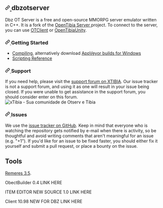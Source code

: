 <div class="Box-body px-5 pb-5">
<article class="markdown-body entry-content container-lg" itemprop="text">
<h1>
<a id="user-content-dbzotserver---" class="anchor" aria-hidden="true" href="#dbzotserver---">
<svg class="octicon octicon-link" viewBox="0 0 16 16" version="1.1" width="16" height="16" aria-hidden="true">
<path fill-rule="evenodd" d="M7.775 3.275a.75.75 0 001.06 1.06l1.25-1.25a2 2 0 112.83 2.83l-2.5 2.5a2 2 0 01-2.83 0 .75.75 0 00-1.06 1.06 3.5 3.5 0 004.95 0l2.5-2.5a3.5 3.5 0 00-4.95-4.95l-1.25 1.25zm-4.69 9.64a2 2 0 010-2.83l2.5-2.5a2 2 0 012.83 0 .75.75 0 001.06-1.06 3.5 3.5 0 00-4.95 0l-2.5 2.5a3.5 3.5 0 004.95 4.95l1.25-1.25a.75.75 0 00-1.06-1.06l-1.25 1.25a2 2 0 01-2.83 0z">
</path>
</svg>
</a>dbzotserver <!--a href="https://travis-ci.org/otland/forgottenserver" title="Travis CI status" rel="nofollow">
<img src="https://camo.githubusercontent.com/06fa69d39322eb601f1fae6bb498ea5e129cd9b4fe9a2e879d918987590b04c9/68747470733a2f2f7472617669732d63692e6f72672f6f746c616e642f666f72676f7474656e7365727665722e7376673f6272616e63683d6d6173746572" alt="Build Status" data-canonical-src="https://travis-ci.org/otland/forgottenserver.svg?branch=master" style="max-width:100%;">
</a> <a href="https://ci.appveyor.com/project/otland/forgottenserver" title="Download builds for Windows" rel="nofollow"><img src="https://camo.githubusercontent.com/6f7296004e4226d44506c99186916a47314d0c9c553995706b4f3c2bb4334456/68747470733a2f2f63692e6170707665796f722e636f6d2f6170692f70726f6a656374732f7374617475732f353939783338663361306c756573736c3f7376673d74727565" alt="Build status" data-canonical-src="https://ci.appveyor.com/api/projects/status/599x38f3a0luessl?svg=true" style="max-width:100%;">
</a> <a href="https://microbadger.com/images/otland/forgottenserver" title="Docker image status" rel="nofollow">
<img src="https://camo.githubusercontent.com/1fa7ad8cf2e1115c71c8c4f12af0ebd866d5071735cfdaaabd8674ae0fd47c5d/68747470733a2f2f696d616765732e6d6963726f6261646765722e636f6d2f6261646765732f696d6167652f6f746c616e642f666f72676f7474656e7365727665722e737667" alt="Docker status" data-canonical-src="https://images.microbadger.com/badges/image/otland/forgottenserver.svg" style="max-width:100%;"-->
</a>
</h1>
<p>Dbz OT Server is a free and open-source MMORPG server emulator written in C++. It is a fork of the 
<a href="https://github.com/opentibia/server">
OpenTibia Server
</a> project. To connect to the server, you can use <a href="https://github.com/edubart/otclient">
OTClient</a> or <a href="https://github.com/slavidodo/OpenTibia-Unity">
OpenTibiaUnity</a>.
</p>
<h3>
<a id="user-content-getting-started" class="anchor" aria-hidden="true" href="#getting-started">
<svg class="octicon octicon-link" viewBox="0 0 16 16" version="1.1" width="16" height="16" aria-hidden="true">
<path fill-rule="evenodd" d="M7.775 3.275a.75.75 0 001.06 1.06l1.25-1.25a2 2 0 112.83 2.83l-2.5 2.5a2 2 0 01-2.83 0 .75.75 0 00-1.06 1.06 3.5 3.5 0 004.95 0l2.5-2.5a3.5 3.5 0 00-4.95-4.95l-1.25 1.25zm-4.69 9.64a2 2 0 010-2.83l2.5-2.5a2 2 0 012.83 0 .75.75 0 001.06-1.06 3.5 3.5 0 00-4.95 0l-2.5 2.5a3.5 3.5 0 004.95 4.95l1.25-1.25a.75.75 0 00-1.06-1.06l-1.25 1.25a2 2 0 01-2.83 0z">
</path>
</svg>
</a>Getting Started
</h3>
<ul>
<li>
<a href="https://github.com/otland/forgottenserver/wiki/Compiling">Compiling</a>, alternatively download 
<a href="https://ci.appveyor.com/project/otland/forgottenserver" rel="nofollow">AppVeyor builds for Windows</a>
</li>
<li>
<a href="https://github.com/otland/forgottenserver/wiki/Script-Interface">Scripting Reference
</a>
</li>
</ul>
<h3>
<a id="user-content-support" class="anchor" aria-hidden="true" href="#support">
<svg class="octicon octicon-link" viewBox="0 0 16 16" version="1.1" width="16" height="16" aria-hidden="true">
<path fill-rule="evenodd" d="M7.775 3.275a.75.75 0 001.06 1.06l1.25-1.25a2 2 0 112.83 2.83l-2.5 2.5a2 2 0 01-2.83 0 .75.75 0 00-1.06 1.06 3.5 3.5 0 004.95 0l2.5-2.5a3.5 3.5 0 00-4.95-4.95l-1.25 1.25zm-4.69 9.64a2 2 0 010-2.83l2.5-2.5a2 2 0 012.83 0 .75.75 0 001.06-1.06 3.5 3.5 0 00-4.95 0l-2.5 2.5a3.5 3.5 0 004.95 4.95l1.25-1.25a.75.75 0 00-1.06-1.06l-1.25 1.25a2 2 0 01-2.83 0z">
</path>
</svg>
</a>Support
</h3>
<p>If you need help, please visit the <a href="https://xtibia.com/" rel="nofollow">
support forum on XTIBIA</a>. 
Our issue tracker is not a support forum, and using it as one will result in your issue being closed.
If you were unable to get assistance in the support forum, you should consider enter on this forum.
<img src="https://xtibia.com/forum/uploads/monthly_2020_09/forum_logo.png.8eb8e91f2d964610995546c79457305e.png" alt="xTibia - Sua comunidade de Otserv e Tibia">
	<h3>
<a id="user-content-issues" class="anchor" aria-hidden="true" href="#issues">
<svg class="octicon octicon-link" viewBox="0 0 16 16" version="1.1" width="16" height="16" aria-hidden="true">
<path fill-rule="evenodd" d="M7.775 3.275a.75.75 0 001.06 1.06l1.25-1.25a2 2 0 112.83 2.83l-2.5 2.5a2 2 0 01-2.83 0 .75.75 0 00-1.06 1.06 3.5 3.5 0 004.95 0l2.5-2.5a3.5 3.5 0 00-4.95-4.95l-1.25 1.25zm-4.69 9.64a2 2 0 010-2.83l2.5-2.5a2 2 0 012.83 0 .75.75 0 001.06-1.06 3.5 3.5 0 00-4.95 0l-2.5 2.5a3.5 3.5 0 004.95 4.95l1.25-1.25a.75.75 0 00-1.06-1.06l-1.25 1.25a2 2 0 01-2.83 0z">
</path>
</svg>
</a>Issues
</h3>
<p>We use the <a href="https://github.com/Underewarrr/dbzotserver/issues">
issue tracker on GitHub</a>. Keep in mind that everyone who is watching the repository gets notified by e-mail when there is activity, so be thoughtful and avoid writing comments that aren't meaningful for an issue (e.g. "+1"). If you'd like for an issue to be fixed faster, you should either fix it yourself and submit a pull request, or place a bounty on the issue.</p>
	<h2 class="mb-3 h4">Tools</h2>
    <p class="f4 mt-3">
      <p><a href="https://xtibia.com/forum/topic/252541-remeres-map-editor-35/">Remeres 3.5</a>.</p>
	<p>  ObectBuilder 0.4 LINK HERE</p>
	 <p> ITEM EDITOR NEW SOURCE 1.0 LINK HERE</p>
	 <p> Client 10.98 NEW FOR DBZ LINK HERE</p>
    </p>
